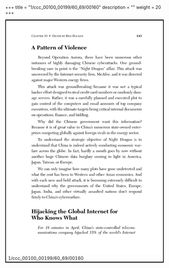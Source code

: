+++
title = "1/ccc_00100_00199/60_69/00160"
description = ""
weight = 20
+++

<table style="border:2px solid black;max-width:800px;max-height:800px;" 
><tr><td>
<img class="center-fit-jpg"
src="/jpg_/out_jpg_dbc_160.jpg">
1/ccc_00100_00199/60_69/00160
</img></td></tr></table>
